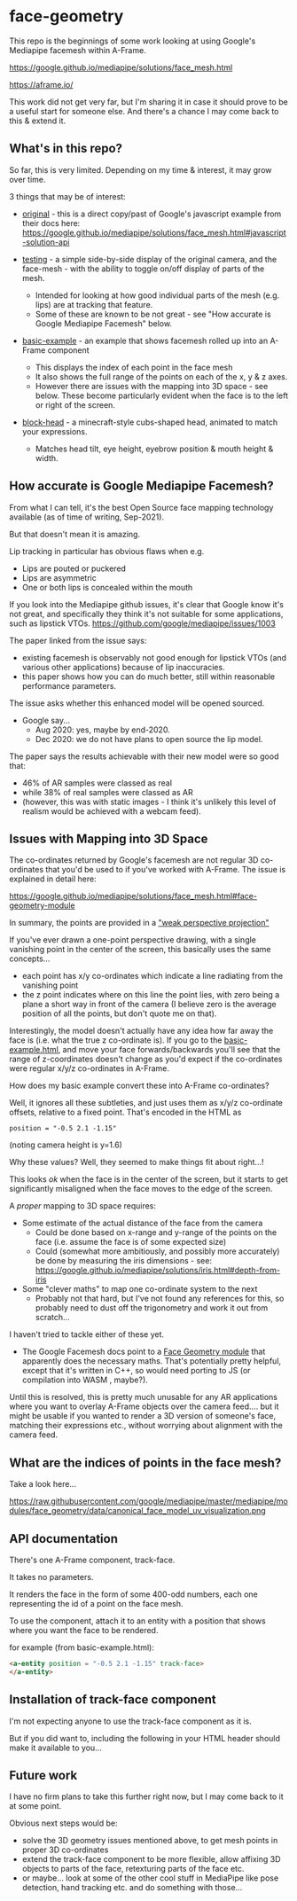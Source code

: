 # face-geometry

This repo is the beginnings of some work looking at using Google's Mediapipe facemesh within A-Frame.

https://google.github.io/mediapipe/solutions/face_mesh.html

https://aframe.io/

This work did not get very far, but I'm sharing it in case it should prove to be a useful start for someone else.  And there's a chance I may come back to this & extend it.



## What's in this repo?

So far, this is very limited.  Depending on my time & interest, it may grow over time.

3 things that may be of interest:

- [original](https://diarmidmackenzie.github.io/face-geometry/mediapipe/original.html) - this is a direct copy/past of Google's javascript example from their docs here: https://google.github.io/mediapipe/solutions/face_mesh.html#javascript-solution-api

- [testing](https://diarmidmackenzie.github.io/face-geometry/testing/face-mesh-testing.html) - a simple side-by-side display of the original camera, and the face-mesh - with the ability to toggle on/off display of parts of the mesh.

  - Intended for looking at how good individual parts of the mesh (e.g. lips) are at tracking that feature.
  - Some of these are known to be not great - see "How accurate is Google Mediapipe Facemesh" below.

- [basic-example](https://diarmidmackenzie.github.io/face-geometry/examples/basic-example.html) - an example that shows facemesh rolled up into an A-Frame component

  - This displays the index of each point in the face mesh
  - It also shows the full range of the points on each of the x, y & z axes.
  - However there are issues with the mapping into 3D space - see below.  These become particularly evident when the face is to the left or right of the screen.

- [block-head](https://diarmidmackenzie.github.io/face-geometry/examples/block-head.html) - a minecraft-style cubs-shaped head, animated to match your expressions.

  - Matches head tilt, eye height, eyebrow position & mouth height & width.

  

## How accurate is Google Mediapipe Facemesh?

From what I can tell, it's the best Open Source face mapping technology available (as of time of writing, Sep-2021).

But that doesn't mean it is amazing.

Lip tracking in particular has obvious flaws when e.g.

- Lips are pouted or puckered
- Lips are asymmetric
- One or both lips is concealed within the mouth

If you look into the Mediapipe github issues, it's clear that Google know it's not great, and specifically they think it's not suitable for some applications, such as lipstick VTOs.
https://github.com/google/mediapipe/issues/1003

The paper linked from the issue says:

- existing facemesh is observably not good enough for lipstick VTOs (and various other applications) because of lip inaccuracies.
- this paper shows how you can do much better, still within reasonable performance parameters.

The issue asks whether this enhanced model will be opened sourced.

- Google say...
  - Aug 2020: yes, maybe by end-2020.
  - Dec 2020: we do not have plans to open source the lip model.

The paper says the results achievable with their new model were so good that:

- 46% of AR samples were classed as real
- while 38% of real samples were classed as AR
- (however, this was with static images - I think it's unlikely this level of realism would be achieved with a webcam feed).




## Issues with Mapping into 3D Space

The co-ordinates returned by Google's facemesh are not regular 3D co-ordinates that you'd be used to if you've worked with A-Frame.
The issue is explained in detail here:

https://google.github.io/mediapipe/solutions/face_mesh.html#face-geometry-module

In summary, the points are provided in a ["weak perspective projection"](https://en.wikipedia.org/wiki/3D_projection#Weak_perspective_projection)

If you've ever drawn a one-point perspective drawing, with a single vanishing point in the center of the screen, this basically uses the same concepts...

- each point has x/y co-ordinates which indicate a line radiating from the vanishing point 
- the z point indicates where on this line the point lies, with zero being a plane a short way in front of the camera (I believe zero is the average position of all the points, but don't quote me on that).

Interestingly, the model doesn't actually have any idea how far away the face is (i.e. what the true z co-ordinate is).  If you go to the [basic-example.html](https://diarmidmackenzie.github.io/face-geometry/examples/basic-example.html), and move your face forwards/backwards you'll see that the range of z-coordinates doesn't change as you'd expect if the co-ordinates were regular x/y/z co-ordinates in A-Frame.

How does my basic example convert these into A-Frame co-ordinates?

Well, it ignores all these subtleties, and just uses them as x/y/z co-ordinate offsets, relative to a fixed point.  That's encoded in the HTML as

```
position = "-0.5 2.1 -1.15"
```

(noting camera height is y=1.6)

Why these values?  Well, they seemed to make things fit about right...!

This looks *ok* when the face is in the center of the screen, but it starts to get significantly misaligned when the face moves to the edge of the screen.

A *proper* mapping to 3D space requires:

- Some estimate of the actual distance of the face from the camera
  - Could be done based on x-range and y-range of the points on the face (i.e. assume the face is of some expected size)
  - Could (somewhat more ambitiously, and possibly more accurately) be done by measuring the iris dimensions - see: https://google.github.io/mediapipe/solutions/iris.html#depth-from-iris
- Some "clever maths" to map one co-ordinate system to the next
  - Probably not that hard, but I've not found any references for this, so probably need to dust off the trigonometry and work it out from scratch...

I haven't tried to tackle either of these yet.

- The Google Facemesh docs point to a [Face Geometry module](https://github.com/google/mediapipe/tree/master/mediapipe/modules/face_geometry) that apparently does the necessary maths.  That's potentially pretty helpful, except that it's written in C++, so would need porting to JS (or compilation into WASM , maybe?).

Until this is resolved, this is pretty much unusable for any AR applications where you want to overlay A-Frame objects over the camera feed.... but it might be usable if you wanted to render a 3D version of someone's face, matching their expressions etc., without worrying about alignment with the camera feed.



## What are the indices of points in the face mesh?

Take a look here...

https://raw.githubusercontent.com/google/mediapipe/master/mediapipe/modules/face_geometry/data/canonical_face_model_uv_visualization.png



## API documentation

There's one A-Frame component, track-face.

It takes no parameters.

It renders the face in the form of some 400-odd numbers, each one representing the id of a point on the face mesh.

To use the component, attach it to an entity with a position that shows where you want the face to be rendered.

for example (from basic-example.html):

```html
<a-entity position = "-0.5 2.1 -1.15" track-face>
</a-entity>
```



## Installation of track-face component

I'm not expecting anyone to use the track-face component as it is.

But if you did want to, including the following in your HTML header should make it available to you...

<script src="https://cdn.jsdelivr.net/gh/diarmidmackenzie/face-geometry@latest/src/face-geometry.min.js"></script>



## Future work

I have no firm plans to take this further right now, but I may come back to it at some point.

Obvious next steps would be:

- solve the 3D geometry issues mentioned above, to get mesh points in proper 3D co-ordinates
- extend the track-face component to be more flexible, allow affixing 3D objects to parts of the face, retexturing parts of the face etc.
- or maybe... look at some of the other cool stuff in MediaPipe like pose detection, hand tracking etc. and do something with those...

